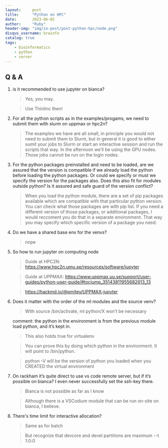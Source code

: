 ```yaml
---
layout:     post
title:      "Python on HPC"
date:       2023-06-02
author:     "Ruby"
header-img: "img/in-post/post-python-hpc/node.png"
disqus_username: brainfo
catalog: true
tags:
    - bioinformatics
    - python
    - server
---
```

## Q & A
1. is it recommended to use jupyter on bianca?

   > Yes, you may.

   > Use Thinlinc then!
   
2. For all the python scripts as in the examples/progams, we need to submit them with slurm on uppmax or hpc2n?

   > The examples we have are all small, in principle you would not need to submit them to Slurm, but in general it is good to either sumit your jobs to Slurm or start an interactive session and run the scripts that way. In the afternoon we’ll be using the GPU nodes. Those jobs cannot be run on the login nodes.

3. For the python packages preinstalled and need to be loaded, are we assured that the version is compatible if we already load the python before loading the python packages. Or could we specify or must we specify the version for the packages also. Does this also fit for modules outside python? Is it assured and safe guard of the version conflict?

   > When you load the python module, there are a set of pip packages available which are compatible with that particular python version. You can check what those packages are with pip list. If you need a different version of those packages, or additional packages, I would reccoment you do that in a separate environment. That way you may specify which specific version of a package you need.

4. Do we have a shared base env for the venvs?

    > nope

5. So how to run jupyter on computing node

    > Guide at HPC2N: https://www.hpc2n.umu.se/resources/software/jupyter

    > Guide at UPPMAX: https://www.uppmax.uu.se/support/user-guides/python-user-guide/#tocjump_35143811955682613_13

    > https://hackmd.io/@pmitev/UPPMAX-jupyter

6.  Does it matter with the order of the ml modules and the source venv?

    > With source <environment>/bin/activate, ml python/X won’t be necessary

    comment: the python in the environment is from the previous module load python, and it’s kept in.

    > This also holds true for virtualenv

    > You can prove this by doing which python in the environment. It will point to <environment>/bin/python.

    > python -V will be the version of python you loaded when you CREATED the virtual environment

7. On rackham it’s quite direct to use vs code remote server, but if it’s possible on bianca? I even never successfully set the ssh-key there.

    > Bianca is not possible as far as I know

    > Although there is a VSCodium module that can be run on-site on bianca, I believe.

8.  There's time limit for interactive allocation?

    > Same as for batch

    > But recognize that devcore and devel partitions are maximum --t 1:0:0